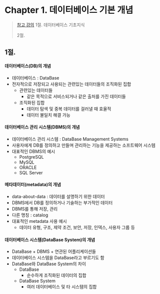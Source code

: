 # Chapter 1. 데이터베이스 기본 개념

> [참고 강의](http://www.youtube.com/playlist?list=PLcXyemr8ZeoREWGhhZi5FZs6cvymjIBVe)
> 1절. 데이터베이스 기초지식
>
> 2절. 

## 1절.
#### 데이터베이스(DB)의 개념
* 데이터베이스 : DataBase
* 전자적으로 저장되고 사용되는 관련있는 데이터들의 조직화된 집합
  * 관련있는 데이터들
    * 같은 목적으로 서비스되거나 같은 출처를 가진 데이터들
  * 조직화된 집합
    * 데이터 탐색 및 중복 데이터를 걸러낼 때 효율적
    * 데이터 불일치 해결 가능

#### 데이터베이스 관리 시스템(DBMS)의 개념
* 데이터베이스 관리 시스템 : DataBase Management Systems
* 사용자에게 DB를 정의하고 만들며 관리하는 기능을 제공하는 소프트웨어 시스템
* 대표적인 DBMS의 예시
  * PostgreSQL
  * MySQL
  * ORACLE
  * SQL Server

#### 메타데이터(metadata)의 개념
* data-about-data : 데이터를 설명하기 위한 데이터
* DBMS에서 DB를 정의하거나 기술하는 부가적인 데이터
* DBMS를 통해 저장, 관리
* 다른 명칭 : catalog
* 대표적인 metadata 사용 예시
  * 데이터 유형, 구조, 제약 조건, 보안, 저장, 인덱스, 사용자 그룹 등

#### 데이터베이스 시스템(DataBase System)의 개념
* DataBase + DBMS + 연관된 어플리케이션들
* 데이터베이스 시스템을 DataBase라고 부르기도 함
* DataBase와 DataBase System의 차이
  * DataBase
    * 순수하게 조직화된 데이터의 집합
  * DataBase System
    * 여러 데이터베이스 및 타 시스템의 집합

